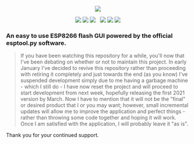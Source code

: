 <p align="center">
  <img src="https://raw.githubusercontent.com/realmrvodka/n2d/master/github/n2d.png"/>
</p>
<p align="center">
  <img src="https://img.shields.io/badge/development-started-08C573"/>
  <img src="https://img.shields.io/badge/build_-pending-FF1340"/>
  <img src="https://img.shields.io/badge/stage-1_of_4-08A2EB"/>
  &nbsp;
  <img src="https://img.shields.io/static/v1?label=realmrvodka&message=n2d&color=blue&logo=github" href="https://github.com/realmrvodka/n2d"/>
  <img src="https://img.shields.io/github/stars/realmrvodka/n2d?style=socialb" href="https://github.com/realmrvodka/n2d"/>
  <img src="https://img.shields.io/github/forks/realmrvodka/n2d?style=social" href="https://github.com/realmrvodka/n2d"/>
</p>
<h3> 
  An easy to use ESP8266 flash GUI powered by the official esptool.py software. 
</h3>

> If you have been watching this repository for a while, you'll now that I've been debating on whether or not to maintain this project.
> In early January I've decided to revive this repository rather than proceeding with retiring it completely and just towards the end (as you know)
> I've suspended development simply due to me having a garbage machine - which I still do - I have now reset the project and will proceed to start development from
> next week, hopefully releasing the first 2021 version by March. Now I have to mention that it will not be the "final" or desired product that I or 
> you may want; however, small incremental updates will allow me to improve the application and perfect things - rather than throwing some code together
> and hoping it will work. Once I am satisfied with the application, I will probably leave it "as is".

Thank you for your continued support.
